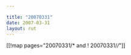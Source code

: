 ```yaml
---

title: "20070331"
date: 2007-03-31
layout: rut
---
```


[[!map pages="20070331/* and ! 20070331/*/*"]]
